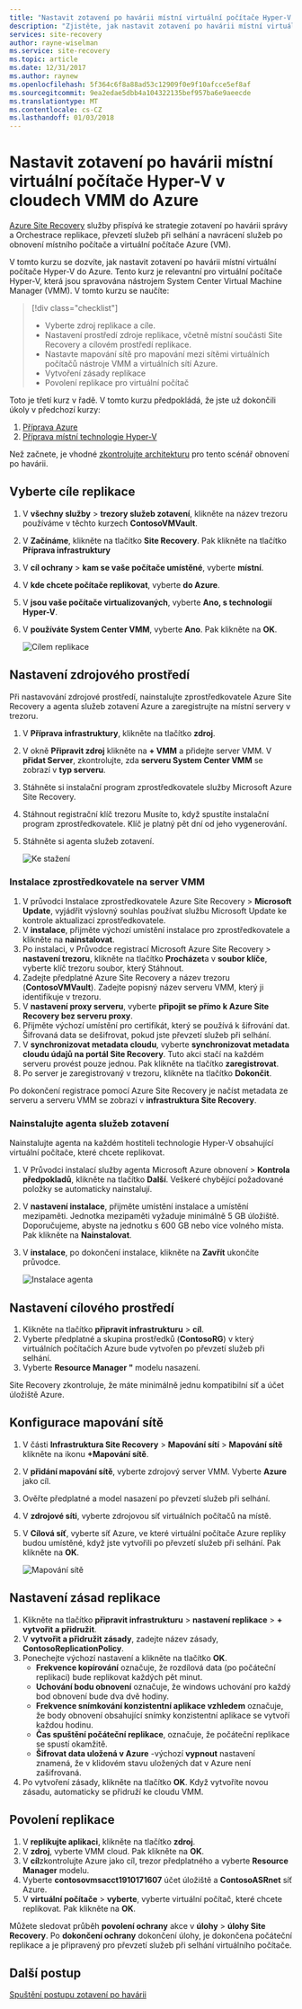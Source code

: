 ```yaml
---
title: "Nastavit zotavení po havárii místní virtuální počítače Hyper-V v cloudech VMM do Azure s Azure Site Recovery | Microsoft Docs"
description: "Zjistěte, jak nastavit zotavení po havárii místní virtuální počítače Hyper-V v cloudech System Center VMM do Azure, se službou Azure Site Recovery."
services: site-recovery
author: rayne-wiselman
ms.service: site-recovery
ms.topic: article
ms.date: 12/31/2017
ms.author: raynew
ms.openlocfilehash: 5f364c6f8a88ad53c12909f0e9f10afcce5ef8af
ms.sourcegitcommit: 9ea2edae5dbb4a104322135bef957ba6e9aeecde
ms.translationtype: MT
ms.contentlocale: cs-CZ
ms.lasthandoff: 01/03/2018
---
```

# <a name="set-up-disaster-recovery-of-on-premises-hyper-v-vms-in-vmm-clouds-to-azure"></a>Nastavit zotavení po havárii místní virtuální počítače Hyper-V v cloudech VMM do Azure

[Azure Site Recovery](site-recovery-overview.md) služby přispívá ke strategie zotavení po havárii správy a Orchestrace replikace, převzetí služeb při selhání a navrácení služeb po obnovení místního počítače a virtuální počítače Azure (VM).

V tomto kurzu se dozvíte, jak nastavit zotavení po havárii místní virtuální počítače Hyper-V do Azure. Tento kurz je relevantní pro virtuální počítače Hyper-V, která jsou spravována nástrojem System Center Virtual Machine Manager (VMM). V tomto kurzu se naučíte:

> [!div class="checklist"]
> * Vyberte zdroj replikace a cíle.
> * Nastavení prostředí zdroje replikace, včetně místní součásti Site Recovery a cílovém prostředí replikace.
> * Nastavte mapování sítě pro mapování mezi sítěmi virtuálních počítačů nástroje VMM a virtuálních sítí Azure.
> * Vytvoření zásady replikace
> * Povolení replikace pro virtuální počítač

Toto je třetí kurz v řadě. V tomto kurzu předpokládá, že jste už dokončili úkoly v předchozí kurzy:

1. [Příprava Azure](tutorial-prepare-azure.md)
2. [Příprava místní technologie Hyper-V](tutorial-prepare-on-premises-hyper-v.md)

Než začnete, je vhodné [zkontrolujte architekturu](concepts-hyper-v-to-azure-architecture.md) pro tento scénář obnovení po havárii.



## <a name="select-a-replication-goal"></a>Vyberte cíle replikace

1. V **všechny služby** > **trezory služeb zotavení**, klikněte na název trezoru používáme v těchto kurzech **ContosoVMVault**.
2. V **Začínáme**, klikněte na tlačítko **Site Recovery**. Pak klikněte na tlačítko **Příprava infrastruktury**
3. V **cíl ochrany** > **kam se vaše počítače umístěné**, vyberte **místní**.
4. V **kde chcete počítače replikovat**, vyberte **do Azure**.
5. V **jsou vaše počítače virtualizovaných**, vyberte **Ano, s technologií Hyper-V**.
6. V **používáte System Center VMM**, vyberte **Ano**. Pak klikněte na **OK**.

    ![Cílem replikace](./media/tutorial-hyper-v-vmm-to-azure/replication-goal.png)



## <a name="set-up-the-source-environment"></a>Nastavení zdrojového prostředí

Při nastavování zdrojové prostředí, nainstalujte zprostředkovatele Azure Site Recovery a agenta služeb zotavení Azure a zaregistrujte na místní servery v trezoru. 

1. V **Příprava infrastruktury**, klikněte na tlačítko **zdroj**.
2. V okně **Připravit zdroj** klikněte na **+ VMM** a přidejte server VMM. V **přidat Server**, zkontrolujte, zda **serveru System Center VMM** se zobrazí v **typ serveru**.
3. Stáhněte si instalační program zprostředkovatele služby Microsoft Azure Site Recovery.
4. Stáhnout registrační klíč trezoru Musíte to, když spustíte instalační program zprostředkovatele. Klíč je platný pět dní od jeho vygenerování.
5. Stáhněte si agenta služeb zotavení.

    ![Ke stažení](./media/tutorial-hyper-v-vmm-to-azure/download-vmm.png)

### <a name="install-the-provider-on-the-vmm-server"></a>Instalace zprostředkovatele na server VMM

1. V průvodci Instalace zprostředkovatele Azure Site Recovery > **Microsoft Update**, vyjádřit výslovný souhlas používat službu Microsoft Update ke kontrole aktualizací zprostředkovatele.
2. V **instalace**, přijměte výchozí umístění instalace pro zprostředkovatele a klikněte na **nainstalovat**. 
3. Po instalaci, v Průvodce registrací Microsoft Azure Site Recovery > **nastavení trezoru**, klikněte na tlačítko **Procházet**a v **soubor klíče**, vyberte klíč trezoru soubor, který Stáhnout.
4. Zadejte předplatné Azure Site Recovery a název trezoru (**ContosoVMVault**). Zadejte popisný název serveru VMM, který ji identifikuje v trezoru.
5. V **nastavení proxy serveru**, vyberte **připojit se přímo k Azure Site Recovery bez serveru proxy**.
6. Přijměte výchozí umístění pro certifikát, který se používá k šifrování dat. Šifrovaná data se dešifrovat, pokud jste převzetí služeb při selhání.
7. V **synchronizovat metadata cloudu**, vyberte **synchronizovat metadata cloudu údajů na portál Site Recovery**. Tuto akci stačí na každém serveru provést pouze jednou. Pak klikněte na tlačítko **zaregistrovat**.
8. Po server je zaregistrovaný v trezoru, klikněte na tlačítko **Dokončit**.

Po dokončení registrace pomocí Azure Site Recovery je načíst metadata ze serveru a serveru VMM se zobrazí v **infrastruktura Site Recovery**.

### <a name="install-the-recovery-services-agent"></a>Nainstalujte agenta služeb zotavení

Nainstalujte agenta na každém hostiteli technologie Hyper-V obsahující virtuální počítače, které chcete replikovat.

1. V Průvodci instalací služby agenta Microsoft Azure obnovení > **Kontrola předpokladů**, klikněte na tlačítko **Další**. Veškeré chybějící požadované položky se automaticky nainstalují.
2. V **nastavení instalace**, přijměte umístění instalace a umístění mezipaměti. Jednotka mezipaměti vyžaduje minimálně 5 GB úložiště. Doporučujeme, abyste na jednotku s 600 GB nebo více volného místa. Pak klikněte na **Nainstalovat**.
3. V **instalace**, po dokončení instalace, klikněte na **Zavřít** ukončíte průvodce.

    ![Instalace agenta](./media/tutorial-hyper-v-vmm-to-azure/mars-install.png)
    

## <a name="set-up-the-target-environment"></a>Nastavení cílového prostředí

1. Klikněte na tlačítko **připravit infrastrukturu** > **cíl**.
2. Vyberte předplatné a skupina prostředků (**ContosoRG**) v který virtuálních počítačích Azure bude vytvořen po převzetí služeb při selhání.
3. Vyberte **Resource Manager "** modelu nasazení.

Site Recovery zkontroluje, že máte minimálně jednu kompatibilní síť a účet úložiště Azure.


## <a name="configure-network-mapping"></a>Konfigurace mapování sítě

1. V části **Infrastruktura Site Recovery** > **Mapování sítí** > **Mapování sítě** klikněte na ikonu **+Mapování sítě**.
2. V **přidání mapování sítě**, vyberte zdrojový server VMM. Vyberte **Azure** jako cíl.
3. Ověřte předplatné a model nasazení po převzetí služeb při selhání.
4. V **zdrojové síti**, vyberte zdrojovou síť virtuálních počítačů na místě.
5. V **Cílová síť**, vyberte síť Azure, ve které virtuální počítače Azure repliky budou umístěné, když jste vytvořili po převzetí služeb při selhání. Pak klikněte na **OK**.

    ![Mapování sítě](./media/tutorial-hyper-v-vmm-to-azure/network-mapping-vmm.png)

## <a name="set-up-a-replication-policy"></a>Nastavení zásad replikace

1. Klikněte na tlačítko **připravit infrastrukturu** > **nastavení replikace** > **+ vytvořit a přidružit**.
2. V **vytvořit a přidružit zásady**, zadejte název zásady, **ContosoReplicationPolicy**.
3. Ponechejte výchozí nastavení a klikněte na tlačítko **OK**.
    - **Frekvence kopírování** označuje, že rozdílová data (po počáteční replikaci) bude replikovat každých pět minut.
    - **Uchování bodu obnovení** označuje, že windows uchování pro každý bod obnovení bude dva dvě hodiny.
    - **Frekvence snímkování konzistentní aplikace vzhledem** označuje, že body obnovení obsahující snímky konzistentní aplikace se vytvoří každou hodinu.
    - **Čas spuštění počáteční replikace**, označuje, že počáteční replikace se spustí okamžitě.
    - **Šifrovat data uložená v Azure** -výchozí **vypnout** nastavení znamená, že v klidovém stavu uložených dat v Azure není zašifrovaná.
4. Po vytvoření zásady, klikněte na tlačítko **OK**. Když vytvoříte novou zásadu, automaticky se přidruží ke cloudu VMM.

## <a name="enable-replication"></a>Povolení replikace

1. V **replikujte aplikaci**, klikněte na tlačítko **zdroj**. 
2. V **zdroj**, vyberte VMM cloud. Pak klikněte na **OK**.
3. V **cíl**zkontrolujte Azure jako cíl, trezor předplatného a vyberte **Resource Manager** modelu.
4. Vyberte **contosovmsacct1910171607** účet úložiště a **ContosoASRnet** síť Azure.
5. V **virtuální počítače** > **vyberte**, vyberte virtuální počítač, které chcete replikovat. Pak klikněte na **OK**.

 Můžete sledovat průběh **povolení ochrany** akce v **úlohy** > **úlohy Site Recovery**. Po **dokončení ochrany** dokončení úlohy, je dokončena počáteční replikace a je připravený pro převzetí služeb při selhání virtuálního počítače.


## <a name="next-steps"></a>Další postup
[Spuštění postupu zotavení po havárii](tutorial-dr-drill-azure.md)
